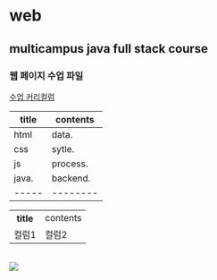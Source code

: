 # web
## multicampus java full stack course
### 웹 페이지 수업 파일
<a href="https://docs.google.com/spreadsheets/d/1HG_dOJp-P5N16dK5TnKN7ECE8K1BvNeQz3_8bXNce9w/edit#gid=89749885">수업 커리컬럼</a> <br>

| title | contents |
| ----- | -------- |
| html  | data.    |
| css   | sytle.   |
| js    | process. |
| java. | backend. |
| ----- | -------- |

<table>
  <tr><th>title</td><td>contents</th></tr>
  <tr><td>컬럼1</td><td>컬럼2</td></tr>
</table>

<br>
<img src="https://event.multicampus.com/backend/images/promotion/PR010149/pc/visual-06.png">

